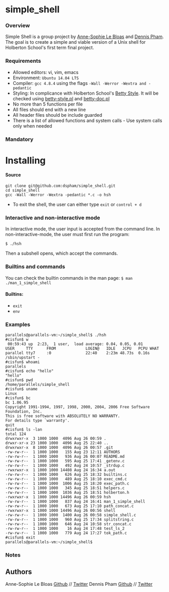 simple_shell
============

### Overview
Simple Shell is a group project by [Anne-Sophie Le Bloas](https://github.com/aslebloas) and [Dennis Pham](https://github.com/dspham/). The goal is to create a simple and viable version of a Unix shell for Holberton School's first term final project.

### Requirements
* Allowed editors: vi, vim, emacs
* Environment: `Ubuntu 14.04 LTS`
* Compiler: `gcc 4.8.4` using the flags `-Wall -Werror -Wextra and -pedantic`
* Styling: In complicance with Holberton School's [Betty Style](https://github.com/holbertonschool/Betty/wiki). It will be checked using [betty-style.pl](https://github.com/holbertonschool/Betty/blob/master/betty-style.pl) and [betty-doc.pl](https://github.com/holbertonschool/Betty/blob/master/betty-doc.pl)
* No more than 5 functions per file
* All files should end with a new line
* All header files should be include guarded
* There is a list of allowed functions and system calls - Use system calls only when needed

### Mandatory





Installing
==========
#### Source
```
git clone git@github.com:dspham/simple_shell.git
cd simple_shell
gcc -Wall -Werror -Wextra -pedantic *.c -o hsh
```

* To exit the shell, the user can either type `exit` or `control + d`


### Interactive and non-interactive mode
In interactive mode, the user input is accepted from the command line.
In non-interactive-mode, the user must first run the program:

 `$ ./hsh`

Then a subshell opens, which accept the commands.

### Builtins and commands

You can check the builtin commands in the man page:
`$ man ./man_1_simple_shell`

#### Builtins:
* `exit`
* `env`

### Examples
```
parallels@parallels-vm:~/simple_shell$ ./hsh
#cisfun$ w
 00:59:43 up  2:23,  1 user,  load average: 0.04, 0.05, 0.01
USER     TTY      FROM             LOGIN@   IDLE   JCPU   PCPU WHAT
parallel tty7     :0               22:40    2:23m 48.73s  0.16s /sbin/upstart -
#cisfun$ whoami
parallels
#cisfun$ echo "hello"
"hello"
#cisfun$ pwd
/home/parallels/simple_shell
#cisfun$ uname
Linux
#cisfun$ bc
bc 1.06.95
Copyright 1991-1994, 1997, 1998, 2000, 2004, 2006 Free Software Foundation, Inc.
This is free software with ABSOLUTELY NO WARRANTY.
For details type `warranty'.
quit
#cisfun$ ls -lan
total 124
drwxrwxr-x  3 1000 1000  4096 Aug 26 00:59 .
drwxr-xr-x 23 1000 1000  4096 Aug 25 22:40 ..
drwxrwxr-x  8 1000 1000  4096 Aug 26 00:57 .git
-rw-rw-r--  1 1000 1000   155 Aug 23 12:11 AUTHORS
-rw-rw-r--  1 1000 1000   936 Aug 26 00:07 README.md
-rw-rw-r--  1 1000 1000   595 Aug 25 17:41 _getenv.c
-rw-rw-r--  1 1000 1000   492 Aug 24 10:57 _strdup.c
-rwxrwxr-x  1 1000 1000 14408 Aug 24 16:34 a.out
-rw-rw-r--  1 1000 1000   626 Aug 25 18:32 builtins.c
-rw-rw-r--  1 1000 1000   489 Aug 25 18:10 exec_cmd.c
-rw-rw-r--  1 1000 1000  1006 Aug 25 18:20 exec_path.c
-rw-rw-r--  1 1000 1000   345 Aug 25 18:51 helpers.c
-rw-rw-r--  1 1000 1000  1036 Aug 25 18:51 holberton.h
-rwxrwxr-x  1 1000 1000 14496 Aug 26 00:59 hsh
-rw-rw-r--  1 1000 1000   837 Aug 24 16:41 man_1_simple_shell
-rw-rw-r--  1 1000 1000   673 Aug 25 17:10 path_concat.c
-rwxrwxr-x  1 1000 1000 14496 Aug 26 00:56 shell
-rw-rw-r--  1 1000 1000  1400 Aug 26 00:58 simple_shell.c
-rw-rw-r--  1 1000 1000   960 Aug 25 17:34 splitstring.c
-rw-rw-r--  1 1000 1000   646 Aug 24 10:58 str_concat.c
-rw-rw-r--  1 1000 1000    16 Aug 24 17:48 test_ls_2
-rw-rw-r--  1 1000 1000   779 Aug 24 17:27 tok_path.c
#cisfun$ exit
parallels@parallels-vm:~/simple_shell$
```

### Notes

Authors
--------
Anne-Sophie Le Bloas [Github](https://github.com/aslebloas) // [Twitter](https://twitter.com/anneso_special)
Dennis Pham [Github](https://github.com/dspham/) // [Twitter](https://twitter.com/grepdennis)
